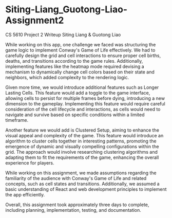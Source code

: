# Siting-Liang_Guotong-Liao-Assignment2

CS 5610 Project 2 Writeup 
Siting Liang & Guotong Liao

While working on this app, one challenge we faced was structuring the game logic to implement Conway's Game of Life effectively. We had to carefully design the grid and cell interactions to ensure proper cell births, deaths, and transitions according to the game rules. Additionally, implementing features like the heatmap mode required devising a mechanism to dynamically change cell colors based on their state and neighbors, which added complexity to the rendering logic.

Given more time, we would introduce additional features such as Longer Lasting Cells. This feature would add a toggle to the game interface, allowing cells to persist for multiple frames before dying, introducing a new dimension to the gameplay. Implementing this feature would require careful consideration of the cell lifecycle and interactions, as cells would need to navigate and survive based on specific conditions within a limited timeframe.

Another feature we would add is Clustered Setup, aiming to enhance the visual appeal and complexity of the game. This feature would introduce an algorithm to cluster cells together in interesting patterns, promoting the emergence of dynamic and visually compelling configurations within the grid. The approach would involve researching clustering algorithms and adapting them to fit the requirements of the game, enhancing the overall experience for players.

While working on this assignment, we made assumptions regarding the familiarity of the audience with Conway's Game of Life and related concepts, such as cell states and transitions. Additionally, we assumed a basic understanding of React and web development principles to implement the app efficiently.

Overall, this assignment took approximately three days to complete, including planning, implementation, testing, and documentation.
